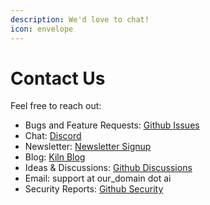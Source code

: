 ```yaml
---
description: We'd love to chat!
icon: envelope
---
```


# Contact Us

Feel free to reach out:

* Bugs and Feature Requests: [Github Issues](https://github.com/Kiln-AI/Kiln/issues)
* Chat: [Discord](https://kiln.tech/discord)
* Newsletter: [Newsletter Signup](https://kiln.tech/blog)
* Blog: [Kiln Blog](https://kiln.tech/blog)
* Ideas & Discussions: [Github Discussions](https://github.com/Kiln-AI/Kiln/discussions?discussions_q=)
* Email: support at our\_domain dot ai
* Security Reports: [Github Security](https://github.com/Kiln-AI/Kiln/security)
